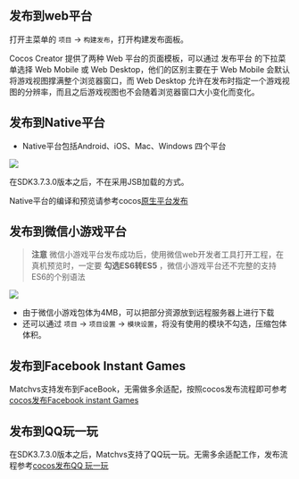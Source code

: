 ## 发布到web平台

打开主菜单的 `项目` -> `构建发布`，打开构建发布面板。

Cocos Creator 提供了两种 Web 平台的页面模板，可以通过 发布平台 的下拉菜单选择 Web Mobile 或 Web Desktop，他们的区别主要在于 Web Mobile 会默认将游戏视图撑满整个浏览器窗口，而 Web Desktop 允许在发布时指定一个游戏视图的分辨率，而且之后游戏视图也不会随着浏览器窗口大小变化而变化。 

## 发布到Native平台

- Native平台包括Android、iOS、Mac、Windows 四个平台

![](http://imgs.matchvs.com/static/Doc-img/gamePub/CreatorImg/1.png)

在SDK3.7.3.0版本之后，不在采用JSB加载的方式。

Native平台的编译和预览请参考cocos[原生平台发布](http://docs.cocos.com/creator/manual/zh/publish/publish-native.html)

## 发布到微信小游戏平台

> **注意** 微信小游戏平台发布成功后，使用微信web开发者工具打开工程，在真机预览时，一定要 **勾选ES6转ES5** ，微信小游戏平台还不完整的支持ES6的个别语法

![](http://imgs.matchvs.com/static/Doc-img/gamePub/CreatorImg/2.jpg)

- 由于微信小游戏包体为4MB，可以把部分资源放到远程服务器上进行下载
- 还可以通过 `项目` -> `项目设置` -> `模块设置`，将没有使用的模块不勾选，压缩包体体积。

## 发布到Facebook Instant Games

Matchvs支持发布到FaceBook，无需做多余适配，按照cocos发布流程即可参考[cocos发布Facebook instant Games](http://docs.cocos.com/creator/manual/zh/publish/publish-fb-instant-games.html)

## 发布到QQ玩一玩

在SDK3.7.3.0版本之后，Matchvs支持了QQ玩一玩。无需多余适配工作，发布流程参考[cocos发布QQ 玩一玩](http://docs.cocos.com/creator/manual/zh/publish/publish-qqplay.html)
